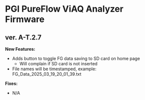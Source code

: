# PGI PureFlow ViAQ Analyzer Firmware

## ver. A-T.2.7

**New Features:**
* Adds button to toggle FG data saving to SD card on home page
    * Will complain if SD card is not inserted
* File names will be timestamped, example: FG_Data_2025_03_19_20_01_39.txt


**Fixes:**
* N/A